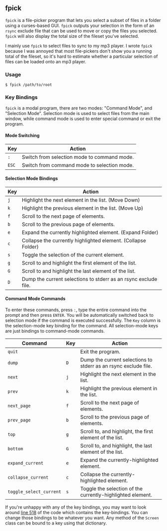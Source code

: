## fpick

`fpick` is a file-picker program that lets you select a subset of files
in a folder using a curses-based GUI. `fpick` outputs your selection in
the form of an `rsync` exclude file that can be used to move or copy 
the files you selected. `fpick` will also display the total size of
the fileset you've selected. 

I mainly use `fpick` to select files to sync to my mp3 player. I wrote 
`fpick` because I was annoyed that most file-pickers don't show you a
running total of the fileset, so it's hard to estimate whether a particular
selection of files can be loaded onto an mp3 player.

### Usage

    $ fpick /path/to/root

### Key Bindings

`fpick` is a modal program, there are two modes: "Command Mode", and 
"Selection Mode". Selection mode is used to select files from the
main window, while command mode is used to enter special command or exit
the program.  

#### Mode Switching

| Key | Action |
|-----|--------|
| `:` | Switch from selection mode to command mode. |
| `ESC` | Switch from command mode to selection mode. |

#### Selection Mode Bindings

| Key | Action |
|-----|--------|
| `j` | Highlight the next element in the list. (Move Down) | 
| `k` | Highlight the previous element in the list. (Move Up) | 
| `f` | Scroll to the next page of elements. |
| `b` | Scroll to the previous page of elements. |
| `e` | Expand the currently highlighted element. (Expand Folder) |
| `c` | Collapse the currently highlighted element. (Collapse Folder) |
| `s` | Toggle the selection of the current element. |
| `g` | Scroll to and highlight the first element of the list. |
| `G` | Scroll to and highlight the last element of the list. |
| `D` | Dump the current selections to stderr as an rsync exclude file. |

#### Command Mode Commands

To enter these commands, press `:`, type the entire command into the prompt
and then press `ENTER`. You will be automatically switched back to selection
mode if the command is executed successfully. The `Key` column is the
selection-mode key binding for the command. All selection-mode keys are
just bindings to command-mode commands.

| Command | Key | Action |
|---------|-----|--------|
| `quit` |  | Exit the program.|
| `dump` | `D` | Dump the current selections to stderr as an rsync exclude file. |
| `next` | `j` | Highlight the next element in the list. |
| `prev` | `k` | Highlight the previous element in the list. |
| `next_page` | `f` | Scroll to the next page of elements. |
| `prev_page` | `b` | Scroll to the previous page of elements. |
| `top` | `g` | Scroll to, and highlight, the first element of the list. |
| `bottom` | `G` | Scroll to, and highlight, the last element of the list. |
| `expand_current` | `e` | Expand the currently-highlighted element. |
| `collapse_current` | `c` | Collapse the currently-highlighted element. |
| `toggle_select_current` | `s` | Toggle the selection of the currently-highlighted element. |

If you're unhappy with any of the key bindings, you may want to look around
[line 518][bind] of the code which contains the key-bindings. You can
change those bindings to be whatever you want. Any method of the `Screen`
class can be bound to a key using that dictionary.

  [bind]: https://github.com/Joshkunz/fpick/blob/master/fpick#L518

